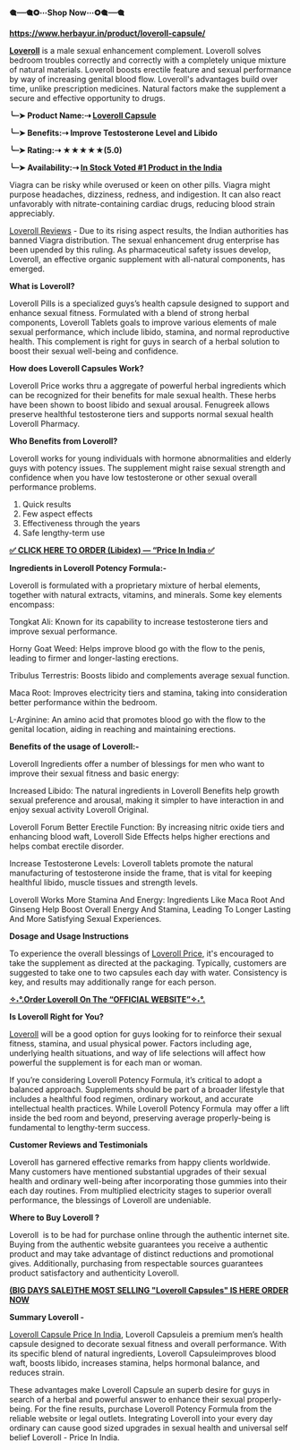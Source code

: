 <p><strong>🎕┈┈🎕❂⋯Shop Now⋯❂🎕┈┈🎕</strong></p>
<p><a href="https://www.herbayur.in/product/loveroll-capsule/"><strong>https://www.herbayur.in/product/loveroll-capsule/</strong></a></p>
<p><a href="https://www.herbayur.in/product/loveroll-capsule/"><strong>Loveroll</strong></a><span style="font-weight: 400;"> is a male sexual enhancement complement. Loveroll solves bedroom troubles correctly and correctly with a completely unique mixture of natural materials. Loveroll boosts erectile feature and sexual performance by way of increasing genital blood flow. Loveroll's advantages build over time, unlike prescription medicines. Natural factors make the supplement a secure and effective opportunity to drugs.</span></p>
<p><strong>╰┈➤ Product Name:⇢ </strong><a href="https://www.herbayur.in/product/loveroll-capsule/"><strong>Loveroll Capsule</strong></a></p>
<p><strong>╰┈➤ Benefits:⇢ Improve Testosterone Level and Libido</strong></p>
<p><strong>╰┈➤ Rating:⇢ ★★★★★(5.0)</strong></p>
<p><strong>╰┈➤ Availability:⇢ </strong><a href="https://www.herbayur.in/Buy-loveroll-capsules"><strong>In Stock Voted #1 Product in the India</strong></a></p>
<p><span style="font-weight: 400;">Viagra can be risky while overused or keen on other pills. Viagra might purpose headaches, dizziness, redness, and indigestion. It can also react unfavorably with nitrate-containing cardiac drugs, reducing blood strain appreciably.</span></p>
<p><a href="https://www.herbayur.in/product/loveroll-capsule/"><span style="font-weight: 400;">Loveroll Reviews</span></a><span style="font-weight: 400;"> - Due to its rising aspect results, the Indian authorities has banned Viagra distribution. The sexual enhancement drug enterprise has been upended by this ruling. As pharmaceutical safety issues develop, Loveroll, an effective organic supplement with all-natural components, has emerged.</span></p>
<p><strong>What is Loveroll?</strong></p>
<p><span style="font-weight: 400;">Loveroll Pills is a specialized guys&rsquo;s health capsule designed to support and enhance sexual fitness. Formulated with a blend of strong herbal components, Loveroll Tablets goals to improve various elements of male sexual performance, which include libido, stamina, and normal reproductive health. This complement is right for guys in search of a herbal solution to boost their sexual well-being and confidence.</span></p>
<p><strong>How does Loveroll Capsules Work?</strong></p>
<p><span style="font-weight: 400;">Loveroll Price works thru a aggregate of powerful herbal ingredients which can be recognized for their benefits for male sexual health. These herbs have been shown to boost libido and sexual arousal. Fenugreek allows preserve healthful testosterone tiers and supports normal sexual health Loveroll Pharmacy.</span></p>
<p><strong>Who Benefits from Loveroll?</strong></p>
<p><span style="font-weight: 400;">Loveroll works for young individuals with hormone abnormalities and elderly guys with potency issues. The supplement might raise sexual strength and confidence when you have low testosterone or other sexual overall performance problems.</span></p>
<ol>
<li style="font-weight: 400;"><span style="font-weight: 400;">Quick results</span></li>
<li style="font-weight: 400;"><span style="font-weight: 400;">Few aspect effects</span></li>
<li style="font-weight: 400;"><span style="font-weight: 400;">Effectiveness through the years</span></li>
<li style="font-weight: 400;"><span style="font-weight: 400;">Safe lengthy-term use</span></li>
</ol>
<p><a href="https://www.herbayur.in/Buy-loveroll-capsules"><strong>✅ CLICK HERE TO ORDER (Libidex) &mdash; &ldquo;Price In India ✅</strong></a></p>
<p><strong>Ingredients in Loveroll Potency Formula:-</strong></p>
<p><span style="font-weight: 400;">Loveroll is formulated with a proprietary mixture of herbal elements, together with natural extracts, vitamins, and minerals. Some key elements encompass:</span></p>
<p><span style="font-weight: 400;">Tongkat Ali: Known for its capability to increase testosterone tiers and improve sexual performance.</span></p>
<p><span style="font-weight: 400;">Horny Goat Weed: Helps improve blood go with the flow to the penis, leading to firmer and longer-lasting erections.</span></p>
<p><span style="font-weight: 400;">Tribulus Terrestris: Boosts libido and complements average sexual function.</span></p>
<p><span style="font-weight: 400;">Maca Root: Improves electricity tiers and stamina, taking into consideration better performance within the bedroom.</span></p>
<p><span style="font-weight: 400;">L-Arginine: An amino acid that promotes blood go with the flow to the genital location, aiding in reaching and maintaining erections.</span></p>
<p><strong>Benefits of the usage of Loveroll:-</strong></p>
<p><span style="font-weight: 400;">Loveroll Ingredients offer a number of blessings for men who want to improve their sexual fitness and basic energy:</span></p>
<p><span style="font-weight: 400;">Increased Libido: The natural ingredients in Loveroll Benefits help growth sexual preference and arousal, making it simpler to have interaction in and enjoy sexual activity Loveroll Original.</span></p>
<p><span style="font-weight: 400;">Loveroll Forum Better Erectile Function: By increasing nitric oxide tiers and enhancing blood waft, Loveroll Side Effects helps higher erections and helps combat erectile disorder.</span></p>
<p><span style="font-weight: 400;">Increase Testosterone Levels: Loveroll tablets promote the natural manufacturing of testosterone inside the frame, that is vital for keeping healthful libido, muscle tissues and strength levels.</span></p>
<p><span style="font-weight: 400;">Loveroll Works More Stamina And Energy: Ingredients Like Maca Root And Ginseng Help Boost Overall Energy And Stamina, Leading To Longer Lasting And More Satisfying Sexual Experiences.</span></p>
<p><strong>Dosage and Usage Instructions</strong></p>
<p><span style="font-weight: 400;">To experience the overall blessings of </span><a href="https://www.herbayur.in/product/loveroll-capsule/"><span style="font-weight: 400;">Loveroll Price</span></a><span style="font-weight: 400;">, it's encouraged to take the supplement as directed at the packaging. Typically, customers are suggested to take one to two capsules each day with water. Consistency is key, and results may additionally range for each person.</span></p>
<p><a href="https://www.herbayur.in/Buy-loveroll-capsules"><strong>✧˖&deg;.Order Loveroll On The &ldquo;OFFICIAL WEBSITE&rdquo;✧˖&deg;.</strong></a></p>
<p><strong>Is Loveroll Right for You?</strong></p>
<p><a href="https://www.herbayur.in/product/loveroll-capsule/"><span style="font-weight: 400;">Loveroll</span></a><span style="font-weight: 400;"> will be a good option for guys looking for to reinforce their sexual fitness, stamina, and usual physical power. Factors including age, underlying health situations, and way of life selections will affect how powerful the supplement is for each man or woman.</span></p>
<p><span style="font-weight: 400;">If you&rsquo;re considering Loveroll Potency Formula, it&rsquo;s critical to adopt a balanced approach. Supplements should be part of a broader lifestyle that includes a healthful food regimen, ordinary workout, and accurate intellectual health practices. While Loveroll Potency Formula&nbsp; may offer a lift inside the bed room and beyond, preserving average properly-being is fundamental to lengthy-term success.</span></p>
<p><strong>Customer Reviews and Testimonials</strong></p>
<p><span style="font-weight: 400;">Loveroll has garnered effective remarks from happy clients worldwide. Many customers have mentioned substantial upgrades of their sexual health and ordinary well-being after incorporating those gummies into their each day routines. From multiplied electricity stages to superior overall performance, the blessings of Loveroll are undeniable.</span></p>
<p><strong>Where to Buy Loveroll ?</strong></p>
<p><span style="font-weight: 400;">Loveroll&nbsp; is to be had for purchase online through the authentic internet site. Buying from the authentic website guarantees you receive a authentic product and may take advantage of distinct reductions and promotional gives. Additionally, purchasing from respectable sources guarantees product satisfactory and authenticity Loveroll.</span></p>
<p><a href="https://www.herbayur.in/Buy-loveroll-capsules"><strong>(BIG DAYS SALE)THE MOST SELLING "Loveroll Capsules" IS HERE ORDER NOW</strong></a></p>
<p><strong>Summary Loveroll -</strong></p>
<p><a href="https://www.herbayur.in/product/loveroll-capsule/"><span style="font-weight: 400;">Loveroll Capsule Price In India</span></a><span style="font-weight: 400;">, Loveroll Capsuleis a premium men&rsquo;s health capsule designed to decorate sexual fitness and overall performance. With its specific blend of natural ingredients, Loveroll Capsuleimproves blood waft, boosts libido, increases stamina, helps hormonal balance, and reduces strain.&nbsp;</span></p>
<p><span style="font-weight: 400;">These advantages make Loveroll Capsule an superb desire for guys in search of a herbal and powerful answer to enhance their sexual properly-being. For the fine results, purchase Loveroll Potency Formula from the reliable website or legal outlets. Integrating Loveroll into your every day ordinary can cause good sized upgrades in sexual health and universal self belief Loveroll - Price In India.</span></p>
<p><br /><br /><br /><br /></p>
